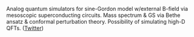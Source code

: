 
Analog quantum simulators for sine-Gordon model w/external B-field via mesoscopic superconducting circuits. Mass spectrum & GS via Bethe ansatz & conformal perturbation theory. Possibility of simulating high-D QFTs. ([Twitter](https://twitter.com/JoshuahHeath/status/1100871492353576963))
